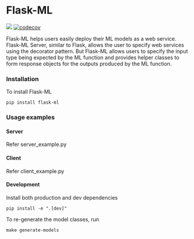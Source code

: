 # Flask-ML

![](https://img.shields.io/badge/license-MIT-blue.svg?style=flat-square)
[![codecov](https://codecov.io/github/UMass-Rescue/Flask-ML/graph/badge.svg?token=DOXIBULQQS)](https://codecov.io/github/UMass-Rescue/Flask-ML)

Flask-ML helps users easily deploy their ML models as a web service. Flask-ML Server, similar to Flask, allows the user to specify web services using the decorator pattern. But Flask-ML allows users to specify the input type being expected by the ML function and provides helper classes to form response objects for the outputs produced by the ML function.

### Installation

To install Flask-ML
```
pip install flask-ml
```

### Usage examples

#### Server

Refer server_example.py

#### Client

Refer client_example.py

#### Development

Install both production and dev dependencies
```
pip install -e ".[dev]"
```

To re-generate the model classes, run
```
make generate-models
```
